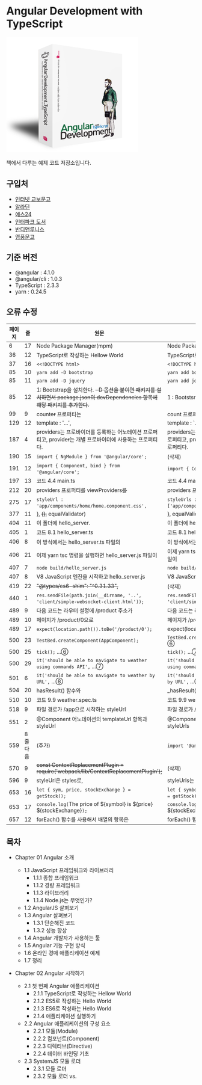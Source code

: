 # Angular Development with TypeScript
<img src="cover_3D.png" width="350">

책에서 다루는 예제 코드 저장소입니다.

## 구입처
- [인터넷 교보문고](http://www.kyobobook.co.kr/product/detailViewKor.laf?ejkGb=KOR&mallGb=KOR&barcode=9791186710159&orderClick=LEA&Kc=)
- [알라딘](http://www.aladin.co.kr/shop/wproduct.aspx?ItemId=110998774)
- [예스24](http://www.yes24.com/24/goods/42474040?scode=032&OzSrank=5)
- [인터파크 도서](http://book.interpark.com/product/BookDisplay.do?_method=detail&sc.shopNo=0000400000&sc.prdNo=268004646&sc.saNo=003002001&bid1=search&bid2=product&bid3=title&bid4=001)
- [반디앤루니스](http://www.bandinlunis.com/front/product/detailProduct.do?prodId=4076746)
- [영풍문고](http://www.ypbooks.co.kr/book.yp?bookcd=100783703)

## 기준 버전
- @angular : 4.1.0
- @angular/cli : 1.0.3
- TypeScript : 2.3.3
- yarn : 0.24.5

## 오류 수정
페이지 | 줄 | 원문 | 수정
--- | --- | --- | ---
6 | 17 | Node Package Manager(mpm) | Node Package Manager(npm)
36 | 12 | TypeScript로 작성하는 Hello~~w~~ World | TypeScript로 작성하는 Hello World
37 | 16 | `<<!DOCTYPE html>` | `<!DOCTYPE html>`
85 | 10 | `yarn add -D bootstrap` | `yarn add bootstrap`
85 | 11 | `yarn add -D jquery` | `yarn add jquery`
85 | 12 | 1: Bootstrap을 설치한다. ~~-D 옵션을 붙이면 패키지를 설치하면서 package.json의 devDependencies 항목에 해당 패키지를 추가한다.~~ | 1 : Bootstsrap을 설치한다.
99 | 9 | count~~er~~ 프로퍼티는 | count 프로퍼티는
129 | 12 | template : '...', | template : \`...\`,
187 | 4 | providers는 프로바이더를 등록하는 어노테이션 프로퍼티고, provide~~r~~는 개별 프로바이더에 사용하는 프로퍼티다. | providers는 프로바이더를 등록하는 어노테이션 프로퍼티고, provide는 개별 프로바이더에 사용하는 프로퍼티다.
190 | 15 | `import { NgModule } from '@angular/core';` | (삭제)
191 | 12 | `import { Component, bind } from '@angular/core';`  | `import { Component } from '@angular/core';`
197 | 13 | 코드 4.4 main.ts | 코드 4.4 main-change-provider.ts
212 | 20 | providers 프로퍼티를 viewProviders~~를~~ | providers 프로퍼티를 viewProviders로
275 | 17 | `styleUrl : 'app/components/home/home.component.css',` | `styleUrls : ['app/components/home/home.component.css'],`
377 | 11 | }, ~~{},~~ equalValidator) | }, equalValidator)
404 | 11 | 이 폴더에 hello_server. | 이 폴더에 hello-server.
405 | 1 | 코드 8.1 hello_server.ts | 코드 8.1 hello-server.ts
406 | 8 | 이 방식에서는 hello_server.ts 파일의 | 이 방식에서는 hello-server.ts 파일의
406 | 21 | 이제 yarn tsc 명령을 실행하면 hello_server.js 파일이 | 이제 yarn tsc 명령을 실행하면 hello-server.js 파일이
407 | 7 | `node build/hello_server.js` | `node build/hello-server.js`
407 | 8 | V8 JavaScript 엔진을 시작하고 hello_server.js | V8 JavaScript 엔진을 시작하고 hello-server.js
419 | 22 | ~~"@types/es6-shim": "^0.31.33",~~ | (삭제)
440 | 1 | `res.sendFile(path.join(__dirname, '..', 'client/simple-websocket-client.html'));` | `res.sendFile(path.resolve(__dirname, '..', 'client/simple-websocket-client.html'));`
489 | 9 | 다음 코드는 라우터 설정에 /product 주소가 | 다음 코드는 라우터 설정에 /products 주소가
489 | 10 | 페이지가 /product/0으로 | 페이지가 /products/0으로
489 | 17 | `expect(location.path()).toBe('/product/0');` | expect(location.path()).toBe('/products/0');
500 | 23 | `TestBed.createComponent(AppComponent);` | `TestBed.createComponent(AppComponent);` ... ⑥
500 | 25 | `tick();` ...⑥ | `tick();` ...⑦
500 | 29 | `it('should be able to navigate to weather using commands API',` ...⑦ | `it('should be able to navigate to weather using commands API',` ...⑧
501 | 6 | `it('should be able to navigate to weather by URL',` ...⑧ | `it('should be able to navigate to weather by URL',` ...⑨
504 | 20 | hasResult() 함수와 | _hasResult() 함수와
510 | 10 | 코드 9.9 weather.spec.ts | 코드 9.9 weather.component.spec.ts
518 | 9 | 파일 경로가 /app으로 시작하는 styleUrl | 파일 경로가 /app으로 시작하는 styleUrls
551 | 2 | @Component 어노테이션의 templateUrl 항목과 styleUrl | @Component 어노테이션의 templateUrl 항목과 styleUrls
559 | 8줄 다음 | (추가) | `import '@angular/platform-browser`;
570 | 9 | ~~const ContextReplacementPlugin = require('webpack/lib/ContextReplacementPlugin');~~ | (삭제)
596 | 9 | styleUrl은 styles로, | styleUrls는 styles로
653 | 16 | `let { sym, price, stockExchange } = getStock();` | `let { symbol : sym, price, stockExchange } = getStock();`
653 | 17 | `console.log(`The price of ${symbol} is ${price} ${stockExchange}`);` | `console.log(`The price of ${sym} is ${price} ${stockExchange}`);`
657 | 12 | forEach() 함수를 사용해서 배열의 항목~~은~~ | forEach() 함수를 사용해서 배열의 항목**을**

## 목차
- Chapter 01 Angular 소개
    - 1.1 JavaScript 프레임워크와 라이브러리
        - 1.1.1 종합 프레임워크
        - 1.1.2 경량 프레임워크
        - 1.1.3 라이브러리 
        - 1.1.4 Node.js는 무엇인가?
    - 1.2 AngularJS 살펴보기
    - 1.3 Angular 살펴보기
        - 1.3.1 단순해진 코드
        - 1.3.2 성능 향상
    - 1.4 Angular 개발자가 사용하는 툴
    - 1.5 Angular 기능 구현 방식
    - 1.6 온라인 경매 애플리케이션 예제
    - 1.7 정리
  
- Chapter 02 Angular 시작하기
    - 2.1 첫 번째 Angular 애플리케이션
        - 2.1.1 TypeScript로 작성하는 Hellow World
        - 2.1.2 ES5로 작성하는 Hello World
        - 2.1.3 ES6로 작성하는 Hello World
        - 2.1.4 애플리케이션 실행하기
    - 2.2 Angular 애플리케이션의 구성 요소
        - 2.2.1 모듈(Module)
        - 2.2.2 컴포넌트(Component)
        - 2.2.3 디렉티브(Directive)
        - 2.2.4 데이터 바인딩 기초
    - 2.3 SystemJS 모듈 로더
        - 2.3.1 모듈 로더
        - 2.3.2 모듈 로더 vs. <script> 태그
        - 2.3.3 SystemJS 시작하기
    - 2.4 패키지 매니저 선택하기
        - 2.4.1 npm과 jspm 비교
        - 2.4.2 npm vs. yarn
        - 2.4.3 yarn으로 Angular 프로젝트 시작하기
    - 2.5 실습 : 온라인 경매 애플리케이션
        - 2.5.1 프로젝트 설정
        - 2.5.2 첫 페이지 구성하기
        - 2.5.3 온라인 경매 애플리케이션 실행하기
    - 2.6 정리

- Chapter 03 라우터로 내비게이션 구현하기
    - 3.1 라우터
        - 3.1.1 위치 정책(Location strategy)
        - 3.1.2 라우터 구성 요소
        - 3.1.3 navigate( ) 함수 사용하기
    - 3.2 라우터로 데이터 전달하기
        - 3.2.1 ActivatedRoute에서 라우팅 인자 추출하기
        - 3.2.2 라우터로 정적 데이터 전달하기
    - 3.3 자식 라우팅
    - 3.4 라우팅 가드(Route Guards)
    - 3.5 라우팅 영역 여러 개 만들기
    - 3.6 모듈 단위로 앱 나누기
    - 3.7 모듈 지연 로딩
    - 3.8 실습 : 내비게이션 추가하기
        - 3.8.1 ProductDetailComponent 만들기
        - 3.8.2 HomeComponent 만들기
        - 3.8.3 ApplicationComponent 정리하기
        - 3.8.4 ProductComponent에 RouterLink 추가하기
        - 3.8.5 루트 모듈에 라우팅 추가하기
        - 3.8.6 애플리케이션 실행하기
    - 3.9 정리

- Chapter 04 의존성 주입
    - 4.1 의존성 주입과 제어권 역전
        - 4.1.1 의존성 주입 패턴
        - 4.1.2 제어권 역전 패턴
        - 4.1.3 의존성 주입의 장점
    - 4.2 인젝터와 프로바이더
        - 4.2.1 프로바이더 등록하기
    - 4.3 의존성 주입 예제
        - 4.3.1 상품 서비스 주입하기
        - 4.3.2 HTTP 서비스 주입하기
    - 4.4 프로바이더 변경하기
        - 4.4.1 프로바이더에 useFactory와 useValue 사용하기
        - 4.4.2 불투명 토큰(OpaqueToken) 사용하기
    - 4.5 인젝터의 계층 구조
        - 4.5.1 viewProviders
    - 4.6 실습 : 의존성 주입 패턴 확인하기
        - 4.6.1 라우터 인자를 상품의 ID로 수정하기
        - 4.6.2  ProductDetailComponent 수정하기
    - 4.7 정리

- Chapter 05 바인딩, 옵저버블, 파이프
    - 5.1 데이터 바인딩
        - 5.1.1 이벤트 바인딩
        - 5.1.2 프로퍼티 바인딩, 어트리뷰트 바인딩
        - 5.1.3 템플릿 바인딩
        - 5.1.4 양방향 데이터 바인딩
    - 5.2 반응형 프로그래밍과 옵저버블
        - 5.2.1 옵저버와 옵저버블이 무엇인가?
        - 5.2.2 옵저버블 이벤트 스트림
        - 5.2.3 옵저버블 취소하기
    - 5.3 파이프
        - 5.3.1 커스텀 파이프
    - 5.4 실습 : 상품 필터링
        - 5.4.1 프로젝트에 FormModule 추가하기
        - 5.4.2 커스텀 파이프 정의하기
        - 5.4.3 SearchComponent 수정하기
        - 5.4.4 HomeComponent 수정하기
        - 5.4.5 AppModule 수정하기
        - 5.4.6 경매 애플리케이션 실행하기
    - 5.5 정리

- Chapter 06 컴포넌트 통신
	- 6.1 컴포넌트끼리 통신하기
		- 6.1.1 입력 프로퍼티와 출력 프로퍼티
		- 6.1.2 중개자 패턴
		- 6.1.3 프로젝션
	- 6.2 컴포넌트 생명주기
		- 6.2.1 ngOnChanges( ) 함수 사용하기
	- 6.3 변화 감지기 동작 원리
	- 6.4 자식 컴포넌트의 API 직접 실행하기
	- 6.5 실습 : 별점 기능 추가하기
		- 6.5.1 StarsComponent 클래스 코드 수정하기
		- 6.5.2 StarsComponent 템플릿 수정하기
		- 6.5.3 ProductDetailComponent 템플릿 수정하기
		- 6.5.4 ProductDetailComponent 클래스 코드 수정하기
		- 6.5.5 AppModule 수정하기
	- 6.6 정리

- Chapter 07 폼 처리하기
	- 7.1 HTML 폼
		- 7.1.1 HTML 표준 폼
		- 7.1.2 Angular 폼
	- 7.2 템플릿 기반 폼
		- 7.2.1 템플릿 기반 폼에 사용하는 디렉티브
		- 7.2.2 HTML 폼에 적용하기
	- 7.3 반응형 폼
		- 7.3.1 폼 모델
		- 7.3.2 폼 디렉티브
		- 7.3.3 예제 폼 리팩토링
		- 7.3.4 FormBuilder 사용하기
	- 7.4 폼 유효성 검사
		- 7.4.1 반응형 폼 유효성 검사
	- 7.5 실습 : 검색 폼에 유효성 검사 추가하기
		- 7.5.1 SearchComponent에 카테고리 목록 추가하기
		- 7.5.2 폼 모델 만들기
		- 7.5.3 템플릿 수정하기
		- 7.5.4 onSearch( ) 함수 구현하기
		- 7.5.5 애플리케이션 실행하기
	- 7.6 정리

- Chapter08 서버와 데이터 주고받기
	- 8.1 Http 객체
	- 8.2 Node.js와 TypeScript로 웹 서버 만들기
		- 8.2.1 간단한 웹 서버 만들기
		- 8.2.2 JSON 데이터 제공하기
		- 8.2.3 TypeScript로 실시간 변환하고 로드하기
		- 8.2.4 상품 정보를 제공하는 RESTful API 추가하기
	- 8.3 Angular와 Node.js 연동하기
		- 8.3.1 정적 리소스(Static resources) 제공하기
		- 8.3.2 클라이언트 환경 설정
		- 8.3.3 HTTP GET 요청하기
		- 8.3.4 AsyncPipe 
		- 8.3.5 서비스에 HTTP 주입하기
	- 8.4 웹소켓 사용하기
		- 8.4.1 Node.js 서버에서 데이터 푸시하기
		- 8.4.2 웹소켓을 옵저버블로 만들기
	- 8.5 실습 : 상품 검색과 입찰 알림 구현하기
		- 8.5.1 HTTP 서버 구현하기
		- 8.5.2 상품 검색 기능 구현하기
		- 8.5.3 웹소켓으로 입찰 알림 보내기
	- 8.6 정리

- Chapter09 유닛 테스트
	- 9.1 Jasmine 프레임워크
		- 9.1.1 무엇을 테스트할 것인가
		- 9.1.2 Jasmine 설치하기
	- 9.2 Angular 테스트 라이브러리
		- 9.2.1 서비스 테스트
		- 9.2.2 라우터 테스트
		- 9.2.3 컴포넌트 테스트
	- 9.3 날씨 애플리케이션 테스트
		- 9.3.1 프로젝트 설정
		- 9.3.2 라우터 테스트
		- 9.3.3 서비스 테스트
		- 9.3.4 컴포넌트 테스트
	- 9.4 Karma 테스트 러너 실행하기
	- 9.5 실습 : 유닛 테스트 적용하기
		- 9.5.1 ApplicationComponent 테스트 코드
		- 9.5.2 ProductService 테스트 코드
		- 9.5.3 StarsComponent 테스트 코드
		- 9.5.4 테스트 실행
	- 9.6 정리
	
- Chapter10 번들링, 배포
	- 10.1 Webpack 살펴보기
		- 10.1.1 Webpack 시작하기
		- 10.1.2 Webpack 로더
		- 10.1.3 Webpack 플러그인
	- 10.2 Webpack 기본 설정
		- 10.2.1 yarn build
		- 10.2.2 yarn start
	- 10.3 개발용 설정과 운영용 설정 분리하기
		- 10.3.1 package.json 설정
		- 10.3.2 환경변수 설정
		- 10.3.3 Webpack 설정
		- 10.3.4 Angular 애플리케이션에 Node.js 환경 변수 전달하기
		- 10.3.5 실행하기
	- 10.4 Angular CLI
		- 10.4.1 Angular CLI로 프로젝트 생성하기
		- 10.4.2 Angular CLI 커맨드
	- 10.5 실습 1 : Webpack 적용하기
		- 10.5.1 서버 수정하기
		- 10.5.2 클라이언트 수정하기
		- 10.5.3 Karma 테스트 설정하기
		- 10.5.4 운영용으로 빌드하고 배포하기
	- 10.6 실습 2 : Angular CLI로 리팩토링하기
		- 10.6.1 프로젝트 생성하기
		- 10.6.2 컴포넌트 생성하기
		- 10.6.3 라우터 연결하기
		- 10.6.4 서비스 생성하기
		- 10.6.5 서드 파티 라이브러리 사용하기
		- 10.6.6 테스트 스펙 수정하기
		- 10.6.7 빌드, 배포하기
	- 10.7 정리


- appendix A ECMAScript 6
	- A.1 예제 코드 실행하기
	- A.2 템플릿 리터럴
	- A.3 옵션 인자와 인자 기본값
	- A.4 변수 스코프
	- A.5 화살표 함수 표현식과 this
	- A.6 forEach( ), for-in, for-of
	- A.7 클래스와 상속
	- A.8 프로미스로 비동기 작업 처리하기
	- A.9 모듈

- appendix B TypeScript
	- B.1 Angular 애플리케이션은 왜 TypeScript로 작성할까?
	- B.2 트랜스파일러의 역할
	- B.3 TypeScript 시작하기
		- B.3.1 TypeScript 설치하고 실행하기
	- B.4 JavaScript의 상위 집합
	- B.5 타입 지정
		- B.5.1 함수
		- B.5.2 인자 기본값
		- B.5.3 옵션 인자
		- B.5.4 화살표 함수 표현식
	- B.6 클래스
		- B.6.1 접근 제한자
		- B.6.2 메소드
		- B.6.3 상속
	- B.7 제네릭(Generics)
	- B.8 인터페이스(Interfaces)
		- B.8.1 커스텀 타입으로 사용하기
		- B.8.2 추상 클래스로 사용하기
		- B.8.3 실행할 수 있는 인터페이스
	- B.9 클래스 메타데이터 추가하기, 어노테이션
	- B.10 타입 정의 파일
	- B.11 TypeScript & Angular 개발 단계 훑어보기